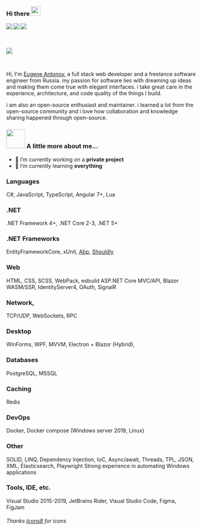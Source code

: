 ### Hi there <img src="https://media.giphy.com/media/hvRJCLFzcasrR4ia7z/giphy.gif" width="25px">

<a href="https://vk.com/">
	<img align="left" src="https://img.icons8.com/fluent/48/000000/vk-com.png"/>
</a>
<a href="https://telegram.com/">
	<img align="left" src="https://img.icons8.com/fluent/48/000000/telegram-app.png"/>
</a>
<a href="https://telegram.com/">
  	<img align="left" src="https://img.icons8.com/fluent/48/000000/twitter.png"/>
</a>

<br />
<br />
<br />

![](https://visitor-badge.glitch.me/badge?page_id=NUlliiON.NUlliiON)

<br />

Hi, I'm [Eugene Antonov](), a full stack web developer and a freelance software engineer from Russia. my passion for software lies with dreaming up ideas and making them come true with elegant interfaces. i take great care in the experience, architecture, and code quality of the things I build.

i am also an open-source enthusiast and maintainer. i learned a lot from the open-source community and i love how collaboration and knowledge sharing happened through open-source.

### <img src="https://media.giphy.com/media/VgCDAzcKvsR6OM0uWg/giphy.gif" width="50"> A little more about me...  

- 🔭 I’m currently working on a **private project**
- 🌱 I’m currently learning **everything**

### Languages
C#, JavaScript, TypeScript, Angular 7+, Lua

### .NET
.NET Framework 4+, .NET Core 2-3, .NET 5+

### .NET Frameworks
EntityFrameworkCore, xUnit, [Abp](https://github.com/abpframework/abp), [Shouldly](https://github.com/shouldly/shouldly)

### Web
HTML, CSS, SCSS, WebPack, esbuild ASP.NET Core MVC/API, Blazor WASM/SSR, IdentityServer4, OAuth, SignalR

### Network,
TCP/UDP, WebSockets, RPC

### Desktop
WinForms, WPF, MVVM, Electron + Blazor (Hybrid), 

### Databases
PostgreSQL, MSSQL

### Caching
Redis

### DevOps
Docker, Docker compose
(Windows server 2019, Linux)

### Other
SOLID, LINQ, Dependency Injection, IoC, Async/await, Threads, TPL, JSON, XML, Elasticsearch, Playwright
Strong experience in automating Windows applications

### Tools, IDE, etc.
Visual Studio 2015-2019, JetBrains Rider, Visual Studio Code, Figma, FigJam

###### Thanks [Icons8](https://icons8.com) for icons

